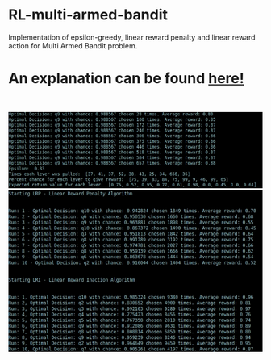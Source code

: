 # RL-multi-armed-bandit
Implementation of epsilon-greedy, linear reward penalty and linear reward action for Multi Armed Bandit problem.

<h1>An explanation can be found <a href="https://michaelpacheco.net/blog/RL-multi-armed-bandit">here!</a></h1><br>

![Arrow](epsilon_greedy.jpg?raw=true "")
![Arrow](learning_automata.jpg?raw=true "")
